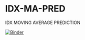 # IDX-MA-PRED
IDX MOVING AVERAGE PREDICTION


[![Binder](https://mybinder.org/badge_logo.svg)](https://mybinder.org/v2/gh/bantexbiru/IDX-MA-PRED/main?urlpath=voila%2Frender%2FIDX.ipynb)
